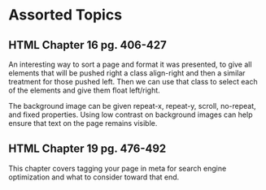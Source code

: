 # Assorted Topics

## HTML Chapter 16 pg. 406-427

An interesting way to sort a page and format it was presented, to give all elements that will be pushed right a class align-right and then a similar treatment for those pushed left. Then we can use that class to select each of the elements and give them float left/right.

The background image can be given repeat-x, repeat-y, scroll, no-repeat, and fixed properties. Using low contrast on background images can help ensure that text on the page remains visible.

## HTML Chapter 19 pg. 476-492

This chapter covers tagging your page in meta for search engine optimization and what to consider toward that end.
